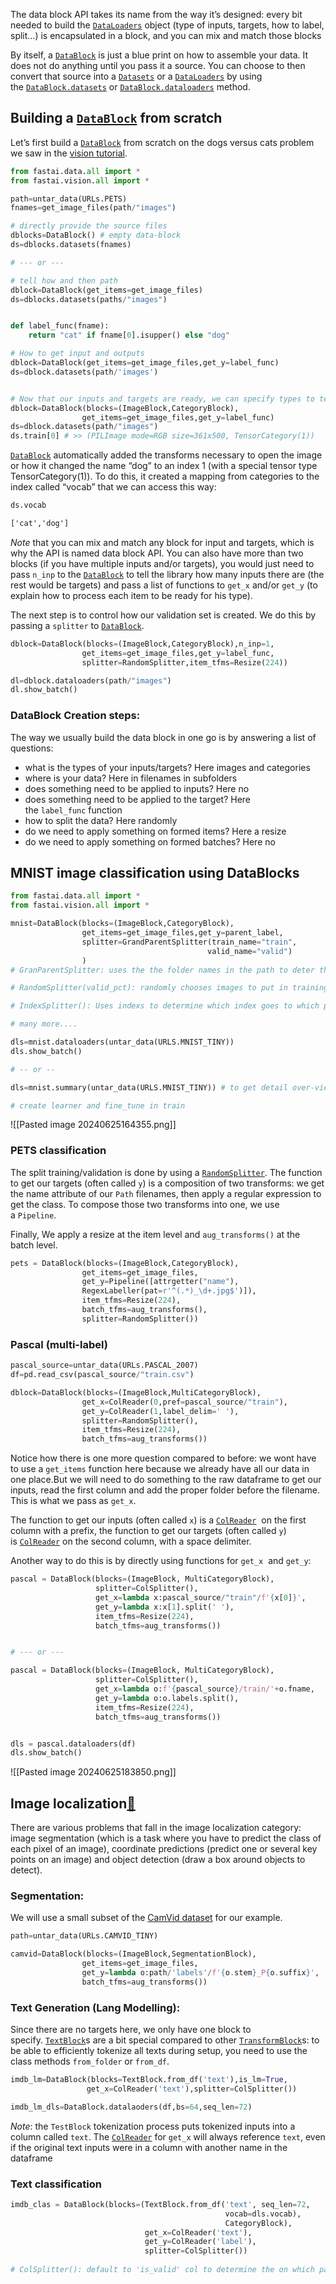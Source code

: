 The data block API takes its name from the way it’s designed: every bit needed to build the [`DataLoaders`](https://docs.fast.ai/data.core.html#dataloaders) object (type of inputs, targets, how to label, split…) is encapsulated in a block, and you can mix and match those blocks

By itself, a [`DataBlock`](https://docs.fast.ai/data.block.html#datablock) is just a blue print on how to assemble your data. It does not do anything until you pass it a source. You can choose to then convert that source into a [`Datasets`](https://docs.fast.ai/data.core.html#datasets) or a [`DataLoaders`](https://docs.fast.ai/data.core.html#dataloaders) by using the [`DataBlock.datasets`](https://docs.fast.ai/data.block.html#datablock.datasets) or [`DataBlock.dataloaders`](https://docs.fast.ai/data.block.html#datablock.dataloaders) method. 

## Building a [`DataBlock`](https://docs.fast.ai/data.block.html#datablock) from scratch

Let’s first build a [`DataBlock`](https://docs.fast.ai/data.block.html#datablock) from scratch on the dogs versus cats problem we saw in the [vision tutorial](https://docs.fast.ai/tutorial.vision.html).

```python
from fastai.data.all import *
from fastai.vision.all import *

path=untar_data(URLs.PETS)
fnames=get_image_files(path/"images")

# directly provide the source files
dblocks=DataBlock() # empty data-block
ds=dblocks.datasets(fnames)

# --- or ---

# tell how and then path
dblock=DataBlock(get_items=get_image_files)
ds=dblocks.datasets(paths/"images")


def label_func(fname):
	return "cat" if fname[0].isupper() else "dog"

# How to get input and outputs
dblock=DataBlock(get_items=get_image_files,get_y=label_func)
ds=dblock.datasets(path/'images')


# Now that our inputs and targets are ready, we can specify types to tell the data block API that our inputs are images and our targets are categories.
dblock=DataBlock(blocks=(ImageBlock,CategoryBlock),
				get_items=get_image_files,get_y=label_func)
ds=dblock.datasets(path/"images")
ds.train[0] # >> (PILImage mode=RGB size=361x500, TensorCategory(1))
```

[`DataBlock`](https://docs.fast.ai/data.block.html#datablock) automatically added the transforms necessary to open the image or how it changed the name “dog” to an index 1 (with a special tensor type TensorCategory(1)). To do this, it created a mapping from categories to the index called “vocab” that we can access this way:

```python
ds.vocab
```

```cmd
['cat','dog']
```

*Note* that you can mix and match any block for input and targets, which is why the API is named data block API. You can also have more than two blocks (if you have multiple inputs and/or targets), you would just need to pass `n_inp` to the [`DataBlock`](https://docs.fast.ai/data.block.html#datablock) to tell the library how many inputs there are (the rest would be targets) and pass a list of functions to `get_x` and/or `get_y` (to explain how to process each item to be ready for his type).

The next step is to control how our validation set is created. We do this by passing a `splitter` to [`DataBlock`](https://docs.fast.ai/data.block.html#datablock).

```python
dblock=DataBlock(blocks=(ImageBlock,CategoryBlock),n_inp=1,
				get_items=get_image_files,get_y=label_func,
				splitter=RandomSplitter,item_tfms=Resize(224))

dl=dblock.dataloaders(path/"images")
dl.show_batch()
```

### DataBlock Creation steps:
The way we usually build the data block in one go is by answering a list of questions:

- what is the types of your inputs/targets? Here images and categories
- where is your data? Here in filenames in subfolders
- does something need to be applied to inputs? Here no
- does something need to be applied to the target? Here the `label_func` function
- how to split the data? Here randomly
- do we need to apply something on formed items? Here a resize
- do we need to apply something on formed batches? Here no

## MNIST image classification using DataBlocks

```python
from fastai.data.all import *
from fastai.vision.all import *

mnist=DataBlock(blocks=(ImageBlock,CategoryBlock),
				get_items=get_image_files,get_y=parent_label,
				splitter=GrandParentSplitter(train_name="train",
											valid_name="valid")
				)
# GranParentSplitter: uses the the folder names in the path to deter the training and validation egs.

# RandomSplitter(valid_pct): randomly chooses images to put in training and validation set

# IndexSplitter(): Uses indexs to determine which index goes to which part 

# many more....

dls=mnist.dataloaders(untar_data(URLS.MNIST_TINY))
dls.show_batch()

# -- or --

dls=mnist.summary(untar_data(URLS.MNIST_TINY)) # to get detail over-view of whats happening under the hood

# create learner and fine_tune in train
```

![[Pasted image 20240625164355.png]]

### PETS classification

The split training/validation is done by using a [`RandomSplitter`](https://docs.fast.ai/data.transforms.html#randomsplitter). The function to get our targets (often called `y`) is a composition of two transforms: we get the name attribute of our `Path` filenames, then apply a regular expression to get the class. To compose those two transforms into one, we use a `Pipeline`.

Finally, We apply a resize at the item level and `aug_transforms()` at the batch level.

```python
pets = DataBlock(blocks=(ImageBlock,CategoryBlock),
				get_items=get_image_files,
				get_y=Pipeline([attrgetter("name"),
				RegexLabeller(pat=r'^(.*)_\d+.jpg$')]),
				item_tfms=Resize(224),
				batch_tfms=aug_transforms(),
				splitter=RandomSplitter())
```

### Pascal (multi-label)

```python
pascal_source=untar_data(URLs.PASCAL_2007)
df=pd.read_csv(pascal_source/"train.csv")

dblock=DataBlock(blocks=(ImageBlock,MultiCategoryBlock),
				get_x=ColReader(0,pref=pascal_source/"train"),
				get_y=ColReader(1,label_delim=' '),
				splitter=RandomSplitter(),
				item_tfms=Resize(224),
				batch_tfms=aug_transforms())
```

Notice how there is one more question compared to before: we wont have to use a `get_items` function here because we already have all our data in one place.But we will need to do something to the raw dataframe to get our inputs, read the first column and add the proper folder before the filename. This is what we pass as `get_x`.

The function to get our inputs (often called `x`) is a [`ColReader`](https://docs.fast.ai/data.transforms.html#colreader) 
on the first column with a prefix, the function to get our targets (often called `y`) is [`ColReader`](https://docs.fast.ai/data.transforms.html#colreader) on the second column, with a space delimiter.

Another way to do this is by directly using functions for `get_x` 
and `get_y`:

```python
pascal = DataBlock(blocks=(ImageBlock, MultiCategoryBlock),
                   splitter=ColSplitter(),
                   get_x=lambda x:pascal_source/"train"/f'{x[0]}',
                   get_y=lambda x:x[1].split(' '),
                   item_tfms=Resize(224),
                   batch_tfms=aug_transforms())


# --- or ---

pascal = DataBlock(blocks=(ImageBlock, MultiCategoryBlock),
                   splitter=ColSplitter(),
                   get_x=lambda o:f'{pascal_source}/train/'+o.fname,
                   get_y=lambda o:o.labels.split(),
                   item_tfms=Resize(224),
                   batch_tfms=aug_transforms())


dls = pascal.dataloaders(df)
dls.show_batch()
```

![[Pasted image 20240625183850.png]]

## Image localization[🔗](https://docs.fast.ai/tutorial.datablock.html#image-localization)

There are various problems that fall in the image localization category: image segmentation (which is a task where you have to predict the class of each pixel of an image), coordinate predictions (predict one or several key points on an image) and object detection (draw a box around objects to detect).

### Segmentation:
We will use a small subset of the [CamVid dataset](http://mi.eng.cam.ac.uk/research/projects/VideoRec/CamVid/) for our example.

```python
path=untar_data(URLs.CAMVID_TINY)

camvid=DataBlock(blocks=(ImageBlock,SegmentationBlock),
				get_items=get_image_files,
				get_y=lambda o:path/'labels'/f'{o.stem}_P{o.suffix}',
				batch_tfms=aug_transforms())	
```

### Text Generation (Lang Modelling):
Since there are no targets here, we only have one block to specify. [`TextBlock`](https://docs.fast.ai/text.data.html#textblock)s are a bit special compared to other [`TransformBlock`](https://docs.fast.ai/data.block.html#transformblock)s: to be able to efficiently tokenize all texts during setup, you need to use the class methods `from_folder` or `from_df`.

```python
imdb_lm=DataBlock(blocks=TextBlock.from_df('text'),is_lm=True,
				 get_x=ColReader('text'),splitter=ColSplitter())

imdb_lm_dls=DataBlock.datalaoders(df,bs=64,seq_len=72)
```

*Note*: the `TestBlock` tokenization process puts tokenized inputs into a column called `text`. The [`ColReader`](https://docs.fast.ai/data.transforms.html#colreader) for `get_x` will always reference `text`, even if the original text inputs were in a column with another name in the dataframe

### Text classification

```python
imdb_clas = DataBlock(blocks=(TextBlock.from_df('text', seq_len=72, 
												vocab=dls.vocab), 
												CategoryBlock),
		                      get_x=ColReader('text'),
		                      get_y=ColReader('label'),
		                      splitter=ColSplitter())
		                      
# ColSplitter(): default to 'is_valid' col to determine the on which part a sentence have to put 
```